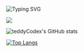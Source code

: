 <!-- <pre>
████████╗███████╗██████╗ ██████╗ ██╗   ██╗     ██████╗ ██████╗ ██████╗ ███████╗██╗  ██╗
╚══██╔══╝██╔════╝██╔══██╗██╔══██╗╚██╗ ██╔╝    ██╔════╝██╔═══██╗██╔══██╗██╔════╝╚██╗██╔╝
   ██║   █████╗  ██║  ██║██║  ██║ ╚████╔╝     ██║     ██║   ██║██║  ██║█████╗   ╚███╔╝ 
   ██║   ██╔══╝  ██║  ██║██║  ██║  ╚██╔╝      ██║     ██║   ██║██║  ██║██╔══╝   ██╔██╗ 
   ██║   ███████╗██████╔╝██████╔╝   ██║       ╚██████╗╚██████╔╝██████╔╝███████╗██╔╝ ██╗
   ╚═╝   ╚══════╝╚═════╝ ╚═════╝    ╚═╝        ╚═════╝ ╚═════╝ ╚═════╝ ╚══════╝╚═╝  ╚═╝
</pre> -->

![Typing SVG](https://readme-typing-svg.herokuapp.com/?color=f37072&size=38&center=true&vCenter=true&width=1000&lines=Hi,+I'm+Teddy;TeddyCodex!;🧐)


<!-- <img align="left" alt="GIF" src="https://media.giphy.com/media/USV0ym3bVWQJJmNu3N/giphy.gif" /> -->


![](https://github-readme-streak-stats.herokuapp.com/?user=teddyCodex&theme=dark&hide_border=false)

![teddyCodex's GitHub stats](https://github-readme-stats.vercel.app/api?username=teddyCodex&show_icons=true&theme=synthwave)

[![Top Langs](https://github-readme-stats.vercel.app/api/top-langs/?username=teddyCodex&theme=synthwave)](https://github.com/teddyCodex/github-readme-stats)
